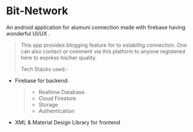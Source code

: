 # Bit-Network
An android application for alumuni connection made with firebase having wonderful UI/UX .
>
>This app provides blogging feature for to establihg connection.
>One can also contact  or comment via this platform to anyone registered here to express his/her quality.
>
>Tech Stacks used:-
>
* Firebase for backend:
     > * Realtime Database
     > * Cloud Firestore
     > * Storage
     > * Authentication
>
* XML & Material Design Library for frontend
